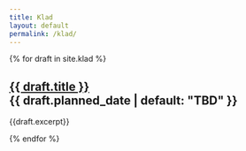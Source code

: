 ```yaml
---
title: Klad
layout: default
permalink: /klad/
---
```


{% for draft in site.klad %}
<h2>
<a href="{{draft.url}}">{{ draft.title }}</a>
<div class="right subtitle">{{ draft.planned_date | default: "TBD" }}</div>
</h2>
{{draft.excerpt}}

{% endfor %}